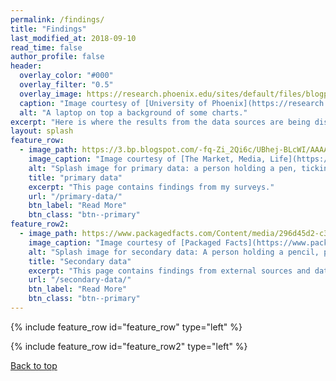 ```yaml
---
permalink: /findings/
title: "Findings"
last_modified_at: 2018-09-10
read_time: false
author_profile: false
header:
  overlay_color: "#000"
  overlay_filter: "0.5"
  overlay_image: https://research.phoenix.edu/sites/default/files/blogpost/images/secondary-data-research.jpg
  caption: "Image courtesy of [University of Phoenix](https://research.phoenix.edu/center-global-business-research/blog/understanding-secondary-data-research)"
  alt: "A laptop on top a background of some charts."
excerpt: "Here is where the results from the data sources are being discussed. You can find the links to primary and secondary data pages below."
layout: splash
feature_row:
  - image_path: https://3.bp.blogspot.com/-fq-Zi_2Qi6c/UBhej-BLcWI/AAAAAAAAHjY/K_PwGKxSjA0/s1600/surveys.jpg
    image_caption: "Image courtesy of [The Market, Media, Life](https://marketmedialife.blogspot.com/2012/07/marketing-101-primary-data-collection.html)"
    alt: "Splash image for primary data: a person holding a pen, ticking a box of a survey."
    title: "primary data"
    excerpt: "This page contains findings from my surveys."
    url: "/primary-data/"
    btn_label: "Read More"
    btn_class: "btn--primary"
feature_row2:
  - image_path: https://www.packagedfacts.com/Content/media/296d45d2-c375-469a-8ccd-36fd77fbe78e/2N3yqg/PackagedFacts/tables%20and%20graphs/pexels-photo-reserach%20blog.jpeg
    image_caption: "Image courtesy of [Packaged Facts](https://www.packagedfacts.com/Content/Blog/2018/02/22/6-Essential-Questions-for-Evaluating-Secondary-Data-Sources)"
    alt: "Splash image for secondary data: A person holding a pencil, pointing a  page with some graphs on a table."
    title: "Secondary data"
    excerpt: "This page contains findings from external sources and datasets to compare with my primary results."
    url: "/secondary-data/"
    btn_label: "Read More"
    btn_class: "btn--primary"
---
```

{% include feature_row id="feature_row" type="left" %}

{% include feature_row id="feature_row2" type="left" %}

[Back to top](#top)
